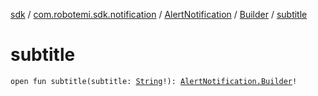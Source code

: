 [sdk](../../../index.md) / [com.robotemi.sdk.notification](../../index.md) / [AlertNotification](../index.md) / [Builder](index.md) / [subtitle](./subtitle.md)

# subtitle

`open fun subtitle(subtitle: `[`String`](https://kotlinlang.org/api/latest/jvm/stdlib/kotlin/-string/index.html)`!): `[`AlertNotification.Builder`](index.md)`!`
